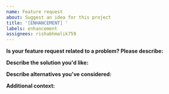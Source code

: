 ```yaml
---
name: Feature request
about: Suggest an idea for this project
title: '[ENHANCEMENT] '
labels: enhancement
assignees: rishabhmalik759
---
```


**Is your feature request related to a problem? Please describe:**

<!-- A clear and concise description of what the problem is. Ex. I'm always frustrated when [...] -->

**Describe the solution you'd like:**

<!-- A clear and concise description of what you want to happen. -->

**Describe alternatives you've considered:**

<!-- A clear and concise description of any alternative solutions or features you've considered. -->

**Additional context:**

<!-- Add any other context or screenshots about the feature request here. -->

